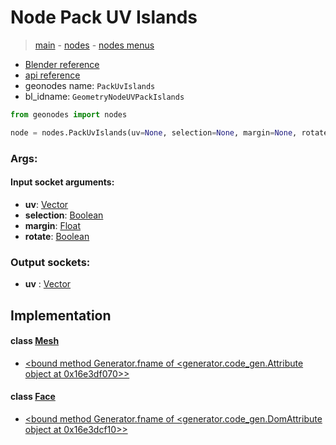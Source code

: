 # Node Pack UV Islands

> [main](../structure.md) - [nodes](nodes.md) - [nodes menus](nodes_menus.md)

- [Blender reference](https://docs.blender.org/manual/en/latest/modeling/geometry_nodes/uv/pack_uv_islands.html)
- [api reference](https://docs.blender.org/api/current/bpy.types.GeometryNodeUVPackIslands.html)
- geonodes name: `PackUvIslands`
- bl_idname: `GeometryNodeUVPackIslands`

```python
from geonodes import nodes

node = nodes.PackUvIslands(uv=None, selection=None, margin=None, rotate=None)
```

### Args:

#### Input socket arguments:

- **uv**: [Vector](Vector.md)
- **selection**: [Boolean](Boolean.md)
- **margin**: [Float](Float.md)
- **rotate**: [Boolean](Boolean.md)

### Output sockets:

- **uv** : [Vector](Vector.md)

## Implementation

#### class [Mesh](Mesh.md)

 - [<bound method Generator.fname of <generator.code_gen.Attribute object at 0x16e3df070>>](Mesh.md#pack_uv_islands)
#### class [Face](Face.md)

 - [<bound method Generator.fname of <generator.code_gen.DomAttribute object at 0x16e3dcf10>>](Face.md#pack_uv_islands)

